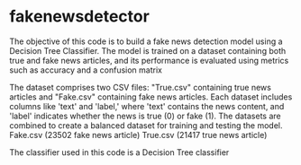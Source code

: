 # fakenewsdetector
The objective of this code is to build a fake news detection model using a Decision Tree Classifier. The model is trained on a dataset containing both true and fake news articles, and its performance is evaluated using metrics such as accuracy and a confusion matrix

The dataset comprises two CSV files: "True.csv" containing true news articles and "Fake.csv" containing fake news articles. Each dataset includes columns like 'text' and 'label,' where 'text' contains the news content, and 'label' indicates whether the news is true (0) or fake (1). The datasets are combined to create a balanced dataset for training and testing the model.
Fake.csv (23502 fake news article)
True.csv (21417 true news article) 

The classifier used in this code is a Decision Tree classifier
